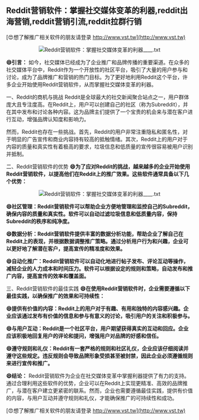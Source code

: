 ## **Reddit营销软件：掌握社交媒体变革的利器,reddit出海营销,reddit营销引流,reddit拉群行销**

[😍想了解推广相关软件的朋友请登录 http://www.vst.tw](http://www.vst.tw)

 <center><img src="https://vst.tw/MP4/tuiguang/png/0.png" alt="Reddit营销软件：掌握社交媒体变革的利器____.txt"></center>

**😄引言：**
如今，社交媒体已经成为了企业推广和品牌传播的重要渠道。在众多的社交媒体平台中，Reddit作为一个开放性的社区平台，吸引了大量的用户参与和讨论，成为了品牌推广和营销的热门目标。为了更好地利用Reddit这个平台，许多企业开始使用Reddit营销软件，从而掌握社交媒体变革的利器。

一、Reddit的商机与挑战
Reddit是全球最大的社交新闻聚合站点之一，用户群体庞大且专注度高。在Reddit上，用户可以创建自己的社区（称为Subreddit），并在其中发布和讨论各种内容。这为品牌主们提供了一个宝贵的机会来与潜在客户进行互动，增强品牌认知度和影响力。

然而，Reddit也存在一些挑战。首先，Reddit的用户非常注重隐私和匿名性，对于明显的广告宣传和商业内容持有较高的抵触情绪。其次，Reddit上的用户对于内容的质量和真实性有着极高的要求，垃圾信息和低质量的宣传很容易被用户识别并抵制。

二、Reddit营销软件的优势
**😄为了应对Reddit的挑战，越来越多的企业开始使用Reddit营销软件，以提高他们在Reddit上的推广效果。这些软件通常具备以下几个优势：**

 <center><img src="https://vst.tw/MP4/tuiguang/png/5.png" alt="Reddit营销软件：掌握社交媒体变革的利器____.txt"></center>

**😄社区管理：Reddit营销软件可以帮助企业方便地管理和监控自己的Subreddit，确保内容的质量和真实性。软件可以自动过滤垃圾信息和低质量内容，保持Subreddit的秩序和纯净度。**

**😄数据分析：Reddit营销软件提供丰富的数据分析功能，帮助企业了解自己在Reddit上的表现，并根据数据调整推广策略。通过分析用户行为和兴趣，企业可以更好地了解潜在客户，提高宣传的精准度和效果。**

**😄自动化推广：Reddit营销软件可以自动化地进行帖子发布、评论互动等操作，减轻企业的人力成本和时间压力。软件可以根据设定的规则和策略，自动发布和推广内容，提高宣传的效率和覆盖面。**

三、Reddit营销软件的最佳实践
**😄在使用Reddit营销软件时，企业需要遵循以下最佳实践，以确保推广的效果和可持续性：**

**😄提供有价值的内容：Reddit上的用户对于有趣、有用和独特的内容感兴趣。企业应该通过发布有价值的信息和参与有意义的讨论，吸引用户的关注和积极参与。**

**😄与用户互动：Reddit是一个社区平台，用户期望获得真实的互动和回应。企业应该积极地回复用户的评论和提问，增强用户对品牌的好感和信任。**

**😄遵守规则和礼仪：Reddit有一套严格的规则和社区礼仪，企业应该仔细阅读并遵守这些规定。违反规则会导致品牌形象受损甚至被封禁，因此企业必须遵循规则来进行宣传和推广。**

**😄结论：**
Reddit营销软件为企业在社交媒体变革中掌握利器提供了有力的支持。通过合理利用这些软件的优势，企业可以在Reddit上实现更精准、高效的品牌推广，与潜在客户建立更紧密的联系。然而，企业也需要遵循最佳实践，提供有价值的内容，与用户互动并遵守规则和礼仪，才能确保推广的可持续性和成功。

[😍想了解推广相关软件的朋友请登录 http://www.vst.tw](http://www.vst.tw)



